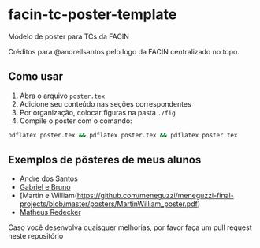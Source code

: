 # facin-tc-poster-template
Modelo de poster para TCs da FACIN

Créditos para @andrellsantos pelo logo da FACIN centralizado no topo.

## Como usar

1. Abra o arquivo ```poster.tex```
2. Adicione seu conteúdo nas seções correspondentes
3. Por organização, colocar figuras na pasta ```./fig```
4. Compile o poster com o comando:
```bash
pdflatex poster.tex && pdflatex poster.tex && pdflatex poster.tex
```

## Exemplos de pôsteres de meus alunos

- [Andre dos Santos](https://github.com/meneguzzi/meneguzzi-final-projects/blob/master/posters/AndreLeonhardt_poster.pdf)
- [Gabriel e Bruno](https://github.com/meneguzzi/meneguzzi-final-projects/blob/master/posters/GabrielBruno_poster.pdf)
- [Martin e William(https://github.com/meneguzzi/meneguzzi-final-projects/blob/master/posters/MartinWilliam_poster.pdf)
- [Matheus Redecker](https://github.com/meneguzzi/meneguzzi-final-projects/blob/master/posters/MatheusRedecker_poster.pdf)

Caso você desenvolva quaisquer melhorias, por favor faça um pull request neste repositório
